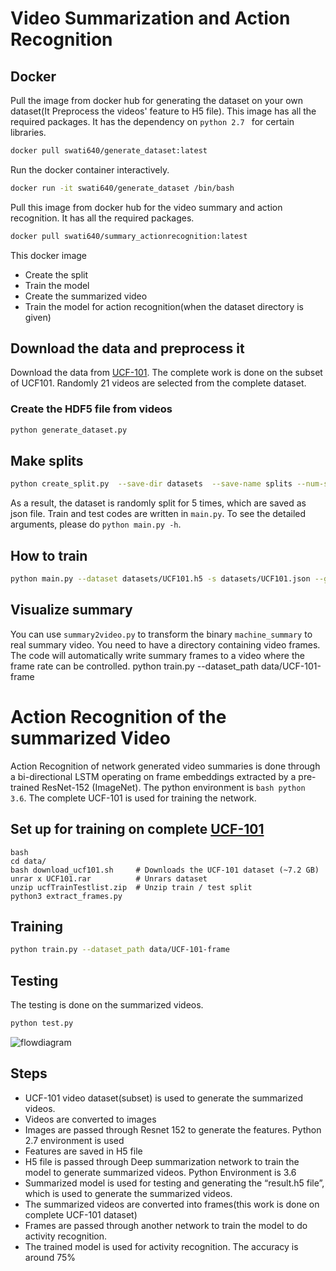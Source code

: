 # Video Summarization and Action Recognition

## Docker

Pull the image from docker hub for generating the dataset on your own dataset(It Preprocess the videos' feature to H5 file). This image has all the required packages. It has the dependency on `python 2.7 ` for certain libraries.
```bash 
docker pull swati640/generate_dataset:latest
```
Run the docker container interactively.
```bash 
docker run -it swati640/generate_dataset /bin/bash
```
Pull this image from docker hub for the video summary and action recognition. It has all the required packages.
```bash 
docker pull swati640/summary_actionrecognition:latest
```
This docker image
- Create the split
- Train the model
- Create the summarized video
- Train the model for action recognition(when the dataset directory is given)
## Download the data and preprocess it
Download the data from [UCF-101](https://www.crcv.ucf.edu/data/UCF101.php). The complete work is done on the subset of UCF101. Randomly 21 videos are selected from the complete dataset. 

### Create the HDF5 file from videos

``` bash
python generate_dataset.py
```
## Make splits
```bash
python create_split.py  --save-dir datasets  --save-name splits --num-splits 5 --train-percent 0.8
```
As a result, the dataset is randomly split for 5 times, which are saved as json file. Train and test codes are written in `main.py`. To see the detailed arguments, please do `python main.py -h`.

## How to train
```bash
python main.py --dataset datasets/UCF101.h5 -s datasets/UCF101.json --gpu 0
```
## Visualize summary
You can use `summary2video.py` to transform the binary `machine_summary` to real summary video. You need to have a directory containing video frames. The code will automatically write summary frames to a video where the frame rate can be controlled.
python train.py --dataset_path data/UCF-101-frame
# Action Recognition of the summarized Video
Action Recognition of network generated video summaries is done through a bi-directional LSTM operating on frame embeddings extracted by a pre-trained ResNet-152 (ImageNet). The python environment is `bash python 3.6`. The complete UCF-101 is used for training the network.
## Set up for training on complete [UCF-101](https://www.crcv.ucf.edu/data/UCF101.php)
````
bash 
cd data/
bash download_ucf101.sh     # Downloads the UCF-101 dataset (~7.2 GB)
unrar x UCF101.rar          # Unrars dataset
unzip ucfTrainTestlist.zip  # Unzip train / test split
python3 extract_frames.py 
````
## Training

```bash
python train.py --dataset_path data/UCF-101-frame
```
## Testing
The testing is done on the summarized videos.
```bash
python test.py 
```

![flowdiagram](https://user-images.githubusercontent.com/45712497/89311139-e7669980-d675-11ea-9d30-6e12ebc6468b.jpg)
## Steps

- UCF-101 video dataset(subset) is used to generate the summarized videos.
- Videos are converted to images
- Images are passed through Resnet 152 to generate the features. Python 2.7 environment is used
- Features are saved in H5 file
- H5 file is passed through Deep summarization network to train the model to generate summarized videos. Python Environment is 3.6
- Summarized model is used for testing and generating the “result.h5 file”, which is used to generate the summarized videos.
- The summarized videos are converted into frames(this work is done on complete UCF-101 dataset)
- Frames are passed through another network to train the model to do activity recognition.
- The trained model is used for activity recognition. The accuracy is around 75%







